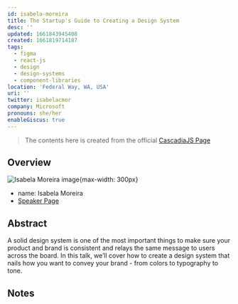 ```yaml
---
id: isabela-moreira
title: The Startup's Guide to Creating a Design System
desc: ''
updated: 1661843945408
created: 1661819714187
tags:
  - figma
  - react-js
  - design
  - design-systems
  - component-libraries
location: 'Federal Way, WA, USA'
uri: ''
twitter: isabelacmor
company: Microsoft
pronouns: she/her
enableGiscus: true
---
```

> The contents here is created from the official [CascadiaJS Page](https://2022.cascadiajs.com/speakers/isabela-moreira)

## Overview

![Isabela Moreira image](https://create-4jr.begin.app/_static/2022/isabela-moreira.jpg){max-width: 300px}
- name: Isabela Moreira
- [Speaker Page](https://2022.cascadiajs.com/speakers/isabela-moreira)

## Abstract

A solid design system is one of the most important things to make sure your product and brand is consistent and relays the same message to users across the board. In this talk, we’ll cover how to create a design system that nails how you want to convey your brand - from colors to typography to tone.

## Notes
